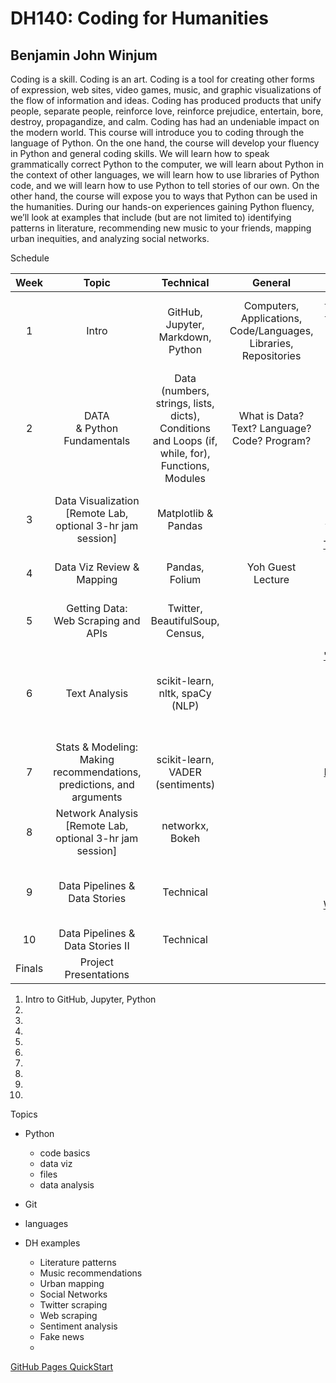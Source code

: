 # DH140: Coding for Humanities

## Benjamin John Winjum

Coding is a skill. Coding is an art. Coding is a tool for creating other forms of expression, web sites, video games, music, and graphic visualizations of the flow of information and ideas. Coding has produced products that unify people, separate people, reinforce love, reinforce prejudice, entertain, bore, destroy, propagandize, and calm. Coding has had an undeniable impact on the modern world. This course will introduce you to coding through the language of Python. On the one hand, the course will develop your fluency in Python and general coding skills. We will learn how to speak grammatically correct Python to the computer, we will learn about Python in the context of other languages, we will learn how to use libraries of Python code, and we will learn how to use Python to tell stories of our own. On the other hand, the course will expose you to ways that Python can be used in the humanities. During our hands-on experiences gaining Python fluency, we’ll look at examples that include (but are not limited to) identifying patterns in literature, recommending new music to your friends, mapping urban inequities, and analyzing social networks. 


Schedule

| Week | Topic | Technical | General | Reading | Assignment |
| :---: | :---: | :---: | :---: | :---: | :---: |
| 1 | Intro | GitHub,<br> Jupyter,<br> Markdown,<br> Python | Computers,<br> Applications,<br> Code/Languages,<br> Libraries,<br> Repositories | ["What Every Programmer ... Needs To Know ... To Work With Text"](https://kunststube.net/encoding/) | Create new repo,<br> ID data sets,<br> Find several cool data visualizations |
| 2 | DATA<br> & Python Fundamentals | Data (numbers, strings, lists, dicts),<br> Conditions and Loops (if, while, for),<br> Functions,<br> Modules | What is Data? Text? Language? Code? Program? | Reading | Assignment |
| 3 | Data Visualization<br> [Remote Lab,<br> optional 3-hr jam session] | Matplotlib & Pandas |  | ["The Numbers Don't Speak for Themselves"](https://data-feminism.mitpress.mit.edu/pub/czq9dfs5/release/3) | Visualizing Text Metrics from Project Gutenberg |
| 4 | Data Viz Review & Mapping | Pandas, Folium | Yoh Guest Lecture | ["Million Dollar Hoods"](https://milliondollarhoods.pre.ss.ucla.edu/) | Assignment |
| 5 | Getting Data:<br> Web Scraping and APIs | Twitter, BeautifulSoup, Census,  |  | ["An Illustrated Introduction to APIs"](https://medium.com/epfl-extension-school/an-illustrated-introduction-to-apis-10f8000313b9) | Assignment |
| 6 | Text Analysis | scikit-learn, nltk, spaCy (NLP) |  | ["Seven ways humanists are using computers to understand text."](https://tedunderwood.com/2015/06/04/seven-ways-humanists-are-using-computers-to-understand-text/) | Assignment |
| 7 | Stats & Modeling:<br> Making recommendations, predictions, and arguments | scikit-learn, VADER (sentiments) |  | ["Timnit Gebru’s Exit From Google Exposes a Crisis in AI"](https://www.wired.com/story/timnit-gebru-exit-google-exposes-crisis-in-ai/) | Assignment |
| 8 | Network Analysis<br> [Remote Lab, optional 3-hr jam session] | networkx, Bokeh |  | Reading | Assignment |
| 9 | Data Pipelines & Data Stories | Technical |  | ["Unicorns, Janitors, Ninjas, Wizards, and Rock Stars"](https://data-feminism.mitpress.mit.edu/pub/2wu7aft8/release/3) | Assignment |
| 10 | Data Pipelines & Data Stories II | Technical |  | Reading | Assignment |
| Finals | Project Presentations |  |  |  |  |

1. Intro to GitHub, Jupyter, Python
2. 
3. 
4. 
5. 
6.
7. 
8. 
9.
10. 

Topics

* Python
  * code basics
  * data viz
  * files
  * data analysis
  
* Git


* languages


* DH examples
  * Literature patterns
  * Music recommendations
  * Urban mapping
  * Social Networks
  * Twitter scraping
  * Web scraping
  * Sentiment analysis
  * Fake news
  * 

[GitHub Pages QuickStart](https://docs.github.com/en/pages/quickstart)
